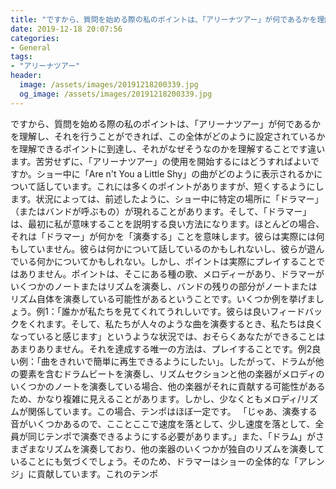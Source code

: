 ```yaml
---
title: "ですから、質問を始める際の私のポイントは、「アリーナツアー」が何であるかを理解し、それを行うことができれば、この全体がどのように設定されているかを理解できるポイントに到達し、それがなぜそうなのかを理解することです違います。"
date: 2019-12-18 20:07:56
categories:
- General
tags:
- "アリーナツアー"
header:
  image: /assets/images/20191218200339.jpg
  og_image: /assets/images/20191218200339.jpg
---
```


ですから、質問を始める際の私のポイントは、「アリーナツアー」が何であるかを理解し、それを行うことができれば、この全体がどのように設定されているかを理解できるポイントに到達し、それがなぜそうなのかを理解することです違います。苦労せずに、「アリーナツアー」の使用を開始するにはどうすればよいですか。ショー中に「Are n&#39;t You a Little Shy」の曲がどのように表示されるかについて話しています。これには多くのポイントがありますが、短くするようにします。状況によっては、前述したように、ショー中に特定の場所に「ドラマー」（またはバンドが呼ぶもの）が現れることがあります。そして、「ドラマー」は、最初に私が意味することを説明する良い方法になります。ほとんどの場合、それは「ドラマー」が何かを「演奏する」ことを意味します。彼らは実際には何もしていません。彼らは何かについて話しているのかもしれないし、彼らが遊んでいる何かについてかもしれない。しかし、ポイントは実際にプレイすることではありません。ポイントは、そこにある種の歌、メロディーがあり、ドラマーがいくつかのノートまたはリズムを演奏し、バンドの残りの部分がノートまたはリズム自体を演奏している可能性があるということです。いくつか例を挙げましょう。例1：「誰かが私たちを見てくれてうれしいです。彼らは良いフィードバックをくれます。そして、私たちが人々のような曲を演奏するとき、私たちは良くなっていると感じます」というような状況では、おそらくあなたができることはあまりありません。それを達成する唯一の方法は、プレイすることです。例2良い例：「曲をきれいで簡単に再生できるようにしたい」。したがって、ドラムが他の要素を含むドラムビートを演奏し、リズムセクションと他の楽器がメロディのいくつかのノートを演奏している場合、他の楽器がそれに貢献する可能性があるため、かなり複雑に見えることがあります。しかし、少なくともメロディ/リズムが関係しています。この場合、テンポはほぼ一定です。 「じゃあ、演奏する音がいくつかあるので、こことここで速度を落として、少し速度を落として、全員が同じテンポで演奏できるようにする必要があります。」また、「ドラム」がさまざまなリズムを演奏しており、他の楽器のいくつかが独自のリズムを演奏していることにも気づくでしょう。そのため、ドラマーはショーの全体的な「アレンジ」に貢献しています。これのテンポ
